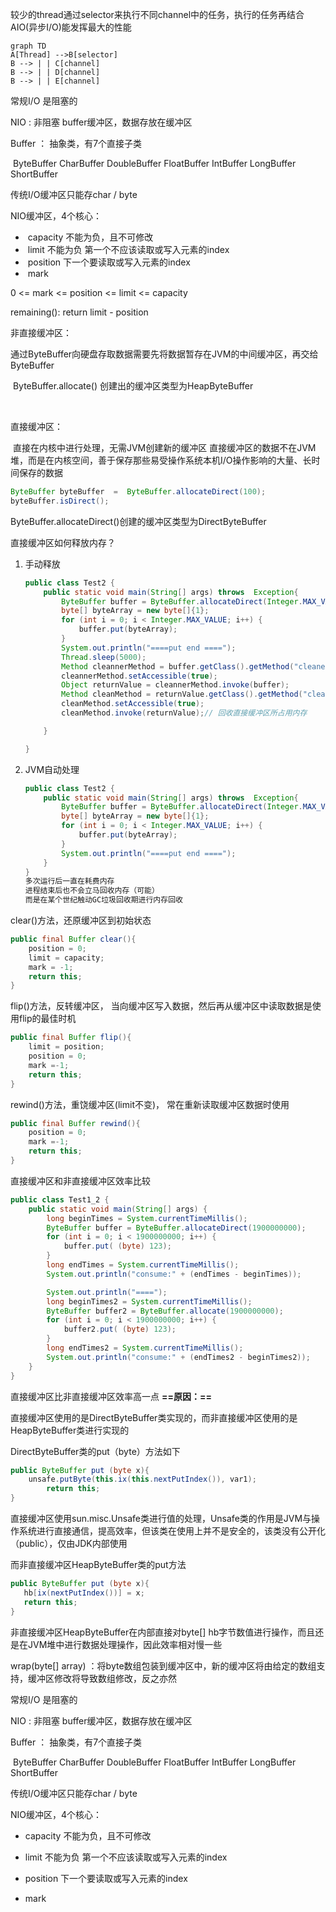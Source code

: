较少的thread通过selector来执行不同channel中的任务，执行的任务再结合AIO(异步I/O)能发挥最大的性能

```mermaid
graph TD
A[Thread] -->B[selector]
B --> | | C[channel]
B --> | | D[channel]
B --> | | E[channel]
```







常规I/O 是阻塞的

NIO : 非阻塞  buffer缓冲区，数据存放在缓冲区

Buffer ： 抽象类，有7个直接子类

​	ByteBuffer	CharBuffer 	DoubleBuffer 	FloatBuffer 	IntBuffer 	LongBuffer 	ShortBuffer

传统I/O缓冲区只能存char / byte

NIO缓冲区，4个核心：

- ​	capacity  不能为负，且不可修改
- ​	limit  不能为负 第一个不应该读取或写入元素的index 
- ​	position  下一个要读取或写入元素的index
- ​	mark

0 <= mark <= position <= limit <= capacity

remaining():  return limit - position

非直接缓冲区：

​	通过ByteBuffer向硬盘存取数据需要先将数据暂存在JVM的中间缓冲区，再交给ByteBuffer

​	ByteBuffer.allocate() 创建出的缓冲区类型为HeapByteBuffer

​	

直接缓冲区：

​	直接在内核中进行处理，无需JVM创建新的缓冲区 直接缓冲区的数据不在JVM堆，而是在内核空间，善于保存那些易受操作系统本机I/O操作影响的大量、长时间保存的数据

```java
ByteBuffer byteBuffer  =  ByteBuffer.allocateDirect(100);	
byteBuffer.isDirect();

```

 ByteBuffer.allocateDirect()创建的缓冲区类型为DirectByteBuffer

直接缓冲区如何释放内存？

1. 手动释放

   ```java
   public class Test2 {
       public static void main(String[] args) throws  Exception{
           ByteBuffer buffer = ByteBuffer.allocateDirect(Integer.MAX_VALUE);
           byte[] byteArray = new byte[]{1};
           for (int i = 0; i < Integer.MAX_VALUE; i++) {
               buffer.put(byteArray);
           }
           System.out.println("====put end ====");
           Thread.sleep(5000);
           Method cleannerMethod = buffer.getClass().getMethod("cleaner");
           cleannerMethod.setAccessible(true);
           Object returnValue = cleannerMethod.invoke(buffer);
           Method cleanMethod = returnValue.getClass().getMethod("clean");
           cleanMethod.setAccessible(true);
           cleanMethod.invoke(returnValue);// 回收直接缓冲区所占用内存
   
       }
   
   }
   
   ```

2. JVM自动处理

   ```java
   public class Test2 {
       public static void main(String[] args) throws  Exception{
           ByteBuffer buffer = ByteBuffer.allocateDirect(Integer.MAX_VALUE);
           byte[] byteArray = new byte[]{1};
           for (int i = 0; i < Integer.MAX_VALUE; i++) {
               buffer.put(byteArray);
           }
           System.out.println("====put end ====");
       }
   }
   多次运行后一直在耗费内存
   进程结束后也不会立马回收内存（可能）
   而是在某个世纪触动GC垃圾回收期进行内存回收
   ```




clear()方法，还原缓冲区到初始状态

```java
public final Buffer clear(){
    position = 0;
    limit = capacity;
    mark = -1;
    return this;
}
```

flip()方法，反转缓冲区， 当向缓冲区写入数据，然后再从缓冲区中读取数据是使用flip的最佳时机

```java
public final Buffer flip(){
    limit = position;
    position = 0;
    mark =-1;
    return this;
}
```

rewind()方法，重饶缓冲区(limit不变)， 常在重新读取缓冲区数据时使用

```java
public final Buffer rewind(){
    position = 0;
    mark =-1;
    return this;
}
```



直接缓冲区和非直接缓冲区效率比较

```java
public class Test1_2 {
    public static void main(String[] args) {
        long beginTimes = System.currentTimeMillis();
        ByteBuffer buffer = ByteBuffer.allocateDirect(1900000000);
        for (int i = 0; i < 1900000000; i++) {
            buffer.put( (byte) 123);
        }
        long endTimes = System.currentTimeMillis();
        System.out.println("consume:" + (endTimes - beginTimes));

        System.out.println("====");
        long beginTimes2 = System.currentTimeMillis();
        ByteBuffer buffer2 = ByteBuffer.allocate(1900000000);
        for (int i = 0; i < 1900000000; i++) {
            buffer2.put( (byte) 123);
        }
        long endTimes2 = System.currentTimeMillis();
        System.out.println("consume:" + (endTimes2 - beginTimes2));
    }
}

```



直接缓冲区比非直接缓冲区效率高一点  **==原因：==**

直接缓冲区使用的是DirectByteBuffer类实现的，而非直接缓冲区使用的是HeapByteBuffer类进行实现的

DirectByteBuffer类的put（byte）方法如下

```java
public ByteBuffer put (byte x){
    unsafe.putByte(this.ix(this.nextPutIndex()), var1);
        return this;
}
```

直接缓冲区使用sun.misc.Unsafe类进行值的处理，Unsafe类的作用是JVM与操作系统进行直接通信，提高效率，但该类在使用上并不是安全的，该类没有公开化（public），仅由JDK内部使用

而非直接缓冲区HeapByteBuffer类的put方法

```java
public ByteBuffer put (byte x){
   hb[ix(nextPutIndex())] = x;
   return this;
}
```

非直接缓冲区HeapByteBuffer在内部直接对byte[] hb字节数值进行操作，而且还是在JVM堆中进行数据处理操作，因此效率相对慢一些



wrap(byte[] array) ：将byte数组包装到缓冲区中，新的缓冲区将由给定的数组支持，缓冲区修改将导致数组修改，反之亦然









常规I/O 是阻塞的

NIO : 非阻塞  buffer缓冲区，数据存放在缓冲区

Buffer ： 抽象类，有7个直接子类

​	ByteBuffer	CharBuffer 	DoubleBuffer 	FloatBuffer 	IntBuffer 	LongBuffer 	ShortBuffer

传统I/O缓冲区只能存char / byte

NIO缓冲区，4个核心：







- capacity  不能为负，且不可修改

- limit  不能为负 第一个不应该读取或写入元素的index 

- position  下一个要读取或写入元素的index

- mark









